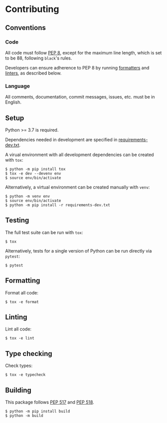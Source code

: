 # Contributing

## Conventions

### Code

All code must follow [PEP 8](https://www.python.org/dev/peps/pep-0008/), except for the maximum line length, which is set to be 88, following `black`'s rules.

Developers can ensure adherence to PEP 8 by running [formatters](#formatting) and [linters](#linting), as described below.

### Language

All comments, documentation, commit messages, issues, etc. must be in English.

## Setup

Python >= 3.7 is required.

Dependencies needed in development are specified in [requirements-dev.txt](requirements-dev.txt).

A virual environment with all development dependencies can be created with `tox`:

```shell
$ python -m pip install tox
$ tox -e dev --devenv env
$ source env/bin/activate
```

Alternatively, a virtual environment can be created manually with `venv`:

```shell
$ python -m venv env
$ source env/bin/activate
$ python -m pip install -r requirements-dev.txt
```

## Testing

The full test suite can be run with `tox`:

```shell
$ tox
```

Alternatively, tests for a single version of Python can be run directly via `pytest`:

```shell
$ pytest
```

## Formatting

Format all code:
```shell
$ tox -e format
```

## Linting

Lint all code:
```shell
$ tox -e lint
```

## Type checking

Check types:
```shell
$ tox -e typecheck
```

## Building

This package follows [PEP 517](https://www.python.org/dev/peps/pep-0517/) and [PEP 518](https://www.python.org/dev/peps/pep-0518/).

```shell
$ python -m pip install build
$ python -m build
```
